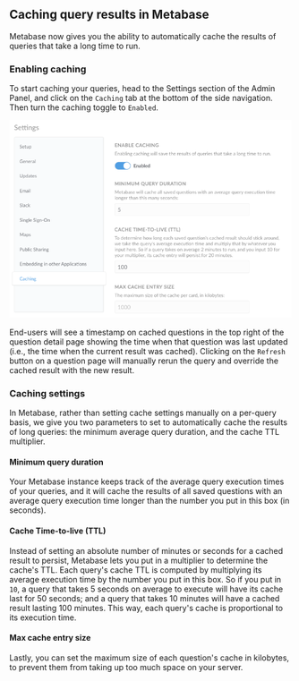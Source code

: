 ## Caching query results in Metabase
Metabase now gives you the ability to automatically cache the results of queries that take a long time to run.

### Enabling caching
To start caching your queries, head to the Settings section of the Admin Panel, and click on the `Caching` tab at the bottom of the side navigation. Then turn the caching toggle to `Enabled`.

![Caching](images/caching.png)

End-users will see a timestamp on cached questions in the top right of the question detail page showing the time when that question was last updated (i.e., the time when the current result was cached). Clicking on the `Refresh` button on a question page will manually rerun the query and override the cached result with the new result.

### Caching settings
In Metabase, rather than setting cache settings manually on a per-query basis, we give you two parameters to set to automatically cache the results of long queries: the minimum average query duration, and the cache TTL multiplier.

#### Minimum query duration
Your Metabase instance keeps track of the average query execution times of your queries, and it will cache the results of all saved questions with an average query execution time longer than the number you put in this box (in seconds).

#### Cache Time-to-live (TTL)
Instead of setting an absolute number of minutes or seconds for a cached result to persist, Metabase lets you put in a multiplier to determine the cache's TTL. Each query's cache TTL is computed by multiplying its average execution time by the number you put in this box. So if you put in `10`, a query that takes 5 seconds on average to execute will have its cache last for 50 seconds; and a query that takes 10 minutes will have a cached result lasting 100 minutes. This way, each query's cache is proportional to its execution time.

#### Max cache entry size
Lastly, you can set the maximum size of each question's cache in kilobytes, to prevent them from taking up too much space on your server.
